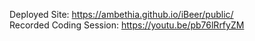 Deployed Site: https://ambethia.github.io/iBeer/public/  
Recorded Coding Session: https://youtu.be/pb76lRrfyZM
